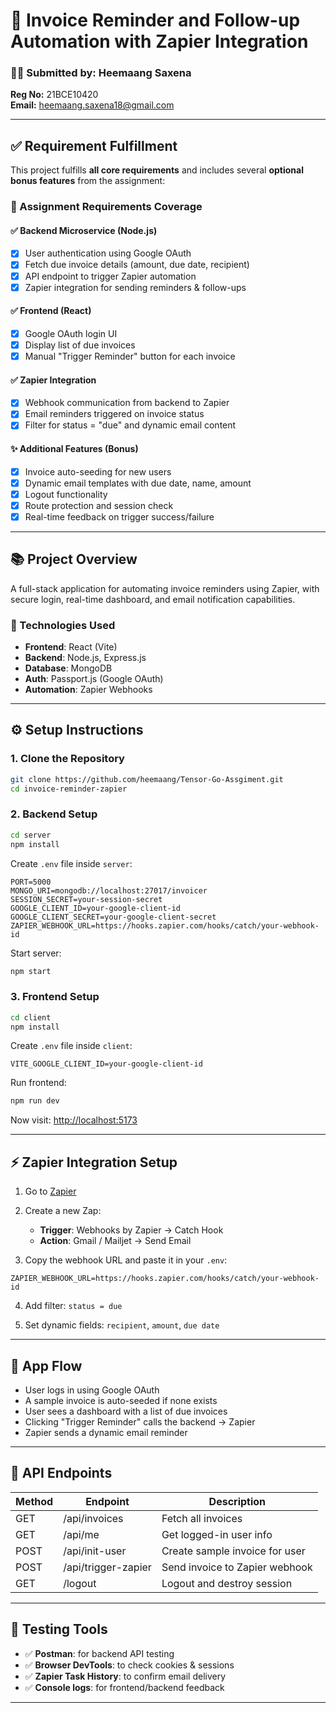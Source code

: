 # 🧾 Invoice Reminder and Follow-up Automation with Zapier Integration

### 👨‍💻 Submitted by: Heemaang Saxena  
**Reg No:** 21BCE10420  
**Email:** heemaang.saxena18@gmail.com

---

## ✅ Requirement Fulfillment

This project fulfills **all core requirements** and includes several **optional bonus features** from the assignment:

### 📌 Assignment Requirements Coverage

#### ✅ Backend Microservice (Node.js)
- [x] User authentication using Google OAuth
- [x] Fetch due invoice details (amount, due date, recipient)
- [x] API endpoint to trigger Zapier automation
- [x] Zapier integration for sending reminders & follow-ups

#### ✅ Frontend (React)
- [x] Google OAuth login UI
- [x] Display list of due invoices
- [x] Manual "Trigger Reminder" button for each invoice

#### ✅ Zapier Integration
- [x] Webhook communication from backend to Zapier
- [x] Email reminders triggered on invoice status
- [x] Filter for status = "due" and dynamic email content

#### ✨ Additional Features (Bonus)
- [x] Invoice auto-seeding for new users
- [x] Dynamic email templates with due date, name, amount
- [x] Logout functionality
- [x] Route protection and session check
- [x] Real-time feedback on trigger success/failure

---

## 📚 Project Overview

A full-stack application for automating invoice reminders using Zapier, with secure login, real-time dashboard, and email notification capabilities.

### 🔧 Technologies Used

- **Frontend**: React (Vite)
- **Backend**: Node.js, Express.js
- **Database**: MongoDB
- **Auth**: Passport.js (Google OAuth)
- **Automation**: Zapier Webhooks

---

## ⚙️ Setup Instructions

### 1. Clone the Repository

```bash
git clone https://github.com/heemaang/Tensor-Go-Assgiment.git
cd invoice-reminder-zapier
```

### 2. Backend Setup

```bash
cd server
npm install
```

Create `.env` file inside `server`:

```env
PORT=5000
MONGO_URI=mongodb://localhost:27017/invoicer
SESSION_SECRET=your-session-secret
GOOGLE_CLIENT_ID=your-google-client-id
GOOGLE_CLIENT_SECRET=your-google-client-secret
ZAPIER_WEBHOOK_URL=https://hooks.zapier.com/hooks/catch/your-webhook-id
```

Start server:

```bash
npm start
```

### 3. Frontend Setup

```bash
cd client
npm install
```

Create `.env` file inside `client`:

```env
VITE_GOOGLE_CLIENT_ID=your-google-client-id
```

Run frontend:

```bash
npm run dev
```

Now visit: [http://localhost:5173](http://localhost:5173)

---

## ⚡️ Zapier Integration Setup

1. Go to [Zapier](https://zapier.com)

2. Create a new Zap:
   - **Trigger**: Webhooks by Zapier → Catch Hook
   - **Action**: Gmail / Mailjet → Send Email

3. Copy the webhook URL and paste it in your `.env`:

```env
ZAPIER_WEBHOOK_URL=https://hooks.zapier.com/hooks/catch/your-webhook-id
```

4. Add filter: `status = due`

5. Set dynamic fields: `recipient`, `amount`, `due date`

---

## 🔄 App Flow

- User logs in using Google OAuth
- A sample invoice is auto-seeded if none exists
- User sees a dashboard with a list of due invoices
- Clicking "Trigger Reminder" calls the backend → Zapier
- Zapier sends a dynamic email reminder

---

## 📡 API Endpoints

| Method | Endpoint             | Description                           |
|--------|----------------------|---------------------------------------|
| GET    | /api/invoices        | Fetch all invoices                    |
| GET    | /api/me              | Get logged-in user info               |
| POST   | /api/init-user       | Create sample invoice for user        |
| POST   | /api/trigger-zapier  | Send invoice to Zapier webhook        |
| GET    | /logout              | Logout and destroy session            |

---

## 🧪 Testing Tools

- ✅ **Postman**: for backend API testing
- ✅ **Browser DevTools**: to check cookies & sessions
- ✅ **Zapier Task History**: to confirm email delivery
- ✅ **Console logs**: for frontend/backend feedback

---
